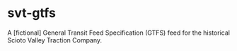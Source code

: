 # svt-gtfs
A [fictional] General Transit Feed Specification (GTFS) feed for the historical Scioto Valley Traction Company.
